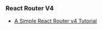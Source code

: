 ### React Router V4

* [A Simple React Router v4 Tutorial](https://blog.pshrmn.com/simple-react-router-v4-tutorial/)

